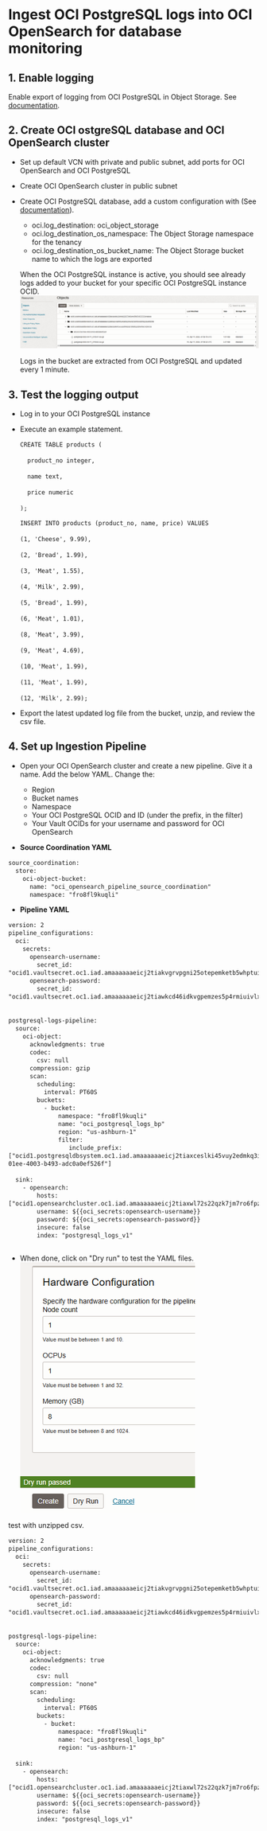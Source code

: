 
# Ingest OCI PostgreSQL logs into OCI OpenSearch for database monitoring

## 1. Enable logging
Enable export of logging from OCI PostgreSQL in Object Storage. See [documentation](https://docs.oracle.com/en-us/iaas/Content/postgresql/export-logs-to-object-storage.htm).

## 2. Create OCI ostgreSQL database and OCI OpenSearch cluster
- Set up default VCN with private and public subnet, add ports for OCI OpenSearch and OCI PostgreSQL
- Create OCI OpenSearch cluster in public subnet
- Create OCI PostgreSQL database, add a custom configuration with (See [documentation](https://docs.oracle.com/en-us/iaas/Content/postgresql/export-logs-to-object-storage.htm)).
  - oci.log_destination: oci_object_storage
  - oci.log_destination_os_namespace: The Object Storage namespace for the tenancy
  - oci.log_destination_os_bucket_name: The Object Storage bucket name to which the logs are exported

  When the OCI PostgreSQL instance is active, you should see already logs added to your bucket for your specific OCI PostgreSQL instance OCID.
  ![image](images/img_1.png)

  Logs in the bucket are extracted from OCI PostgreSQL and updated every 1 minute.

## 3. Test the logging output
- Log in to your OCI PostgreSQL instance
- Execute an example statement.

  ```
  CREATE TABLE products ( 

    product_no integer, 

    name text, 

    price numeric 

  ); 
  ```
  ```
  INSERT INTO products (product_no, name, price) VALUES 

  (1, 'Cheese', 9.99), 
  
  (2, 'Bread', 1.99), 
  
  (3, 'Meat', 1.55), 
  
  (4, 'Milk', 2.99), 
  
  (5, 'Bread', 1.99), 
  
  (6, 'Meat', 1.01), 
  
  (8, 'Meat', 3.99), 
  
  (9, 'Meat', 4.69), 
  
  (10, 'Meat', 1.99), 
  
  (11, 'Meat', 1.99), 
  
  (12, 'Milk', 2.99);
  ```
- Export the latest updated log file from the bucket, unzip, and review the csv file.

## 4. Set up Ingestion Pipeline

- Open your OCI OpenSearch cluster and create a new pipeline. Give it a name. Add the below YAML. Change the:
  - Region
  - Bucket names
  - Namespace
  - Your OCI PostgreSQL OCID and ID (under the prefix, in the filter)
  - Your Vault OCIDs for your username and password for OCI OpenSearch

 - **Source Coordination YAML**
```
source_coordination:
  store:
    oci-object-bucket:
      name: "oci_opensearch_pipeline_source_coordination"
      namespace: "fro8fl9kuqli"
```

- **Pipeline YAML**
```
version: 2
pipeline_configurations:
  oci:
    secrets:
      opensearch-username:
        secret_id: "ocid1.vaultsecret.oc1.iad.amaaaaaaeicj2tiakvgrvpgni25otepemketb5whptuiigh65d6ehc5rnzda"
      opensearch-password:
        secret_id: "ocid1.vaultsecret.oc1.iad.amaaaaaaeicj2tiawkcd46idkvgpemzes5p4rmiuivlx53xlcn4y4p6fapfq"


postgresql-logs-pipeline:
  source:
    oci-object:
      acknowledgments: true
      codec:
        csv: null
      compression: gzip
      scan:
        scheduling:
          interval: PT60S
        buckets:
          - bucket:
              namespace: "fro8fl9kuqli"
              name: "oci_postgresql_logs_bp"
              region: "us-ashburn-1"
              filter:
                 include_prefix: ["ocid1.postgresqldbsystem.oc1.iad.amaaaaaaeicj2tiaxceslki45vuy2edmkq3iz7lghph22cbnxmay7xgrxy5q/2855037a-01ee-4003-b493-adc0a0ef526f"]

  sink:
    - opensearch:
        hosts: ["ocid1.opensearchcluster.oc1.iad.amaaaaaaeicj2tiaxwl72s22qzk7jm7ro6fpz2qmrc7xis2v6knzhejjmewa"]
        username: ${{oci_secrets:opensearch-username}}
        password: ${{oci_secrets:opensearch-password}}
        insecure: false
        index: "postgresql_logs_v1"
 
```
- When done, click on "Dry run" to test the YAML files.
  ![image](images/img_2.png)


test with unzipped csv.
```
version: 2
pipeline_configurations:
  oci:
    secrets:
      opensearch-username:
        secret_id: "ocid1.vaultsecret.oc1.iad.amaaaaaaeicj2tiakvgrvpgni25otepemketb5whptuiigh65d6ehc5rnzda"
      opensearch-password:
        secret_id: "ocid1.vaultsecret.oc1.iad.amaaaaaaeicj2tiawkcd46idkvgpemzes5p4rmiuivlx53xlcn4y4p6fapfq"


postgresql-logs-pipeline:
  source:
    oci-object:
      acknowledgments: true
      codec:
        csv: null
      compression: "none"
      scan:
        scheduling:
          interval: PT60S
        buckets:
          - bucket:
              namespace: "fro8fl9kuqli"
              name: "oci_postgresql_logs_bp"
              region: "us-ashburn-1"

  sink:
    - opensearch:
        hosts: ["ocid1.opensearchcluster.oc1.iad.amaaaaaaeicj2tiaxwl72s22qzk7jm7ro6fpz2qmrc7xis2v6knzhejjmewa"]
        username: ${{oci_secrets:opensearch-username}}
        password: ${{oci_secrets:opensearch-password}}
        insecure: false
        index: "postgresql_logs_v1" 
```

